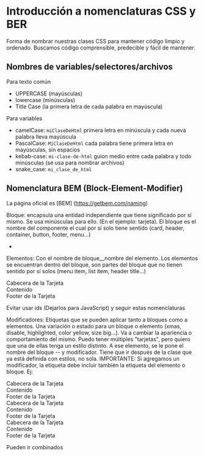 # Introducción a nomenclaturas CSS y BER

Forma de nombrar nuestras clases CSS para mantener código limpio y ordenado. Buscamos código comprensible, predecible y fácil de mantener.

## Nombres de variables/selectores/archivos

Para texto común
- UPPERCASE (mayúsculas)
- lowercase (minúsculas)
- Title Case (la primera letra de cada palabra en mayúscula)

Para variables
- camelCase: `miClaseDeHtml`
    primera letra en minúscula y cada nueva palabra lleva mayúscula
- PascalCase: `MiClaseDeHtml`
    cada palabra tiene primera letra en mayúsculas, sin espacios
- kebab-case: `mi-clase-de-html`
    guion medio entre cada palabra y todo minúsculas (se usa para nombrar archivos)
- snake_case: `mi_clase_de_html`

## Nomenclatura BEM (Block-Element-Modifier)
La página oficial es [BEM] (https://getbem.com/naming)

Bloque: encapsula una entidad independiente que tiene significado por sí mismo. Se usa minúsculas para ello. (En el ejemplo: tarjeta). El bloque es el nombre del componente el cual por sí solo tiene sentido (card, header, container, button, footer, menu...)

<style>
    .card{}
</style>


<div class="card">
    <ul>
        <li class=""></li>
    </ul>
</div>

Elementos: Con el nombre de bloque__nombre del elemento. Los elementos se encuentran dentro del bloque, son partes del bloque que no tienen sentido por sí solos (menu item, list item, header title...)

<style>
    .card__header{}
    .card__content{}
    .card__footer{}
</style>

<div class="card">
    <div class="card__header">Cabecera de la Tarjeta</div>
    <div class="card__content">Contenido</div>
    <div class="card__footer">Footer de la Tarjeta</div>
</div>

Evitar usar ids (Dejarlos para JavaScript) y seguir estas nomenclaturas


Modificadores: Etiquetas que se pueden aplicar tanto a bloques como a elementos. Una variación o estado para un bloque o elemento (xmas, disable, highlighted, color yellow, size big...). Va a cambiar la apariencia o comportamiento del mismo.
Puedo tener múltiples "tarjetas", pero quiero que una de ellas tenga un estilo distinto. A ese elemento, se le pone el nombre del bloque -- y modificador. Tiene que ir después de la clase que ya está definida con estilos, no sola.
IMPORTANTE: Si agregamos un modificador, la etiqueta debe incluir también la etiqueta del elemento o bloque. Ej:
<div class="footer footer--red"></div>

<style>
    .card{}
    .card__header{}
    .card__content{}
    .card__footer{}
    .card--navidad{}
</style>

<div class="card">
    <div class="card__header">Cabecera de la Tarjeta</div>
    <div class="card__content">Contenido</div>
    <div class="card__footer">Footer de la Tarjeta</div>
</div>
<div class="card card--navidad">
    <div class="card__header">Cabecera de la Tarjeta</div>
    <div class="card__content">Contenido</div>
    <div class="card__footer">Footer de la Tarjeta</div>
</div>
<div class="card">
    <div class="card__header">Cabecera de la Tarjeta</div>
    <div class="card__content">Contenido</div>
    <div class="card__footer">Footer de la Tarjeta</div>
</div>

Pueden ir combinados

<form class="form__submit--disabled">
